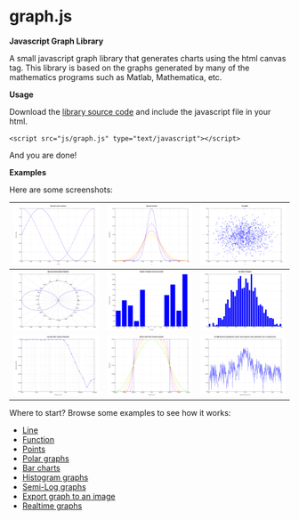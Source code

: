 graph.js
=====

**Javascript Graph Library**

A small javascript graph library that generates charts using the html canvas tag. This library is based on the graphs generated by many of the mathematics programs such as Matlab, Mathematica, etc.

**Usage**

Download the [library source code](https://github.com/dhuertas/graph.js/tarball/master) and include the javascript file in your html.

```
<script src="js/graph.js" type="text/javascript"></script>
```

And you are done!

**Examples**

Here are some screenshots:


|<img src="https://github.com/dhuertas/graph.js/blob/master/htmldocs/img/line.png" width="300" />|<img src="https://github.com/dhuertas/graph.js/blob/master/htmldocs/img/function.png" width="300" />|<img src="https://github.com/dhuertas/graph.js/blob/master/htmldocs/img/points.png" width="300" />|
|---|---|---|
|<img src="https://github.com/dhuertas/graph.js/blob/master/htmldocs/img/polar.png" width="300" />|<img src="https://github.com/dhuertas/graph.js/blob/master/htmldocs/img/bars.png" width="300" />|<img src="https://github.com/dhuertas/graph.js/blob/master/htmldocs/img/histogram.png" width="300" />|
|<img src="https://github.com/dhuertas/graph.js/blob/master/htmldocs/img/semi-log.png" width="300" />|<img src="https://github.com/dhuertas/graph.js/blob/master/htmldocs/img/export.png" width="300" />|<img src="https://github.com/dhuertas/graph.js/blob/master/htmldocs/img/realtime.png" width="300" />|


Where to start? Browse some examples to see how it works:
- [Line](https://github.com/dhuertas/graph.js/blob/master/htmldocs/line.html)
- [Function](https://github.com/dhuertas/graph.js/blob/master/htmldocs/function.html)
- [Points](https://github.com/dhuertas/graph.js/blob/master/htmldocs/points.html)
- [Polar graphs](https://github.com/dhuertas/graph.js/blob/master/htmldocs/polar.html)
- [Bar charts](https://github.com/dhuertas/graph.js/blob/master/htmldocs/bars.html)
- [Histogram graphs](https://github.com/dhuertas/graph.js/blob/master/htmldocs/histogram.html)
- [Semi-Log graphs](https://github.com/dhuertas/graph.js/blob/master/htmldocs/response.html)
- [Export graph to an image](https://github.com/dhuertas/graph.js/blob/master/htmldocs/image.html)
- [Realtime graphs](https://github.com/dhuertas/graph.js/blob/master/htmldocs/realtime.html)
